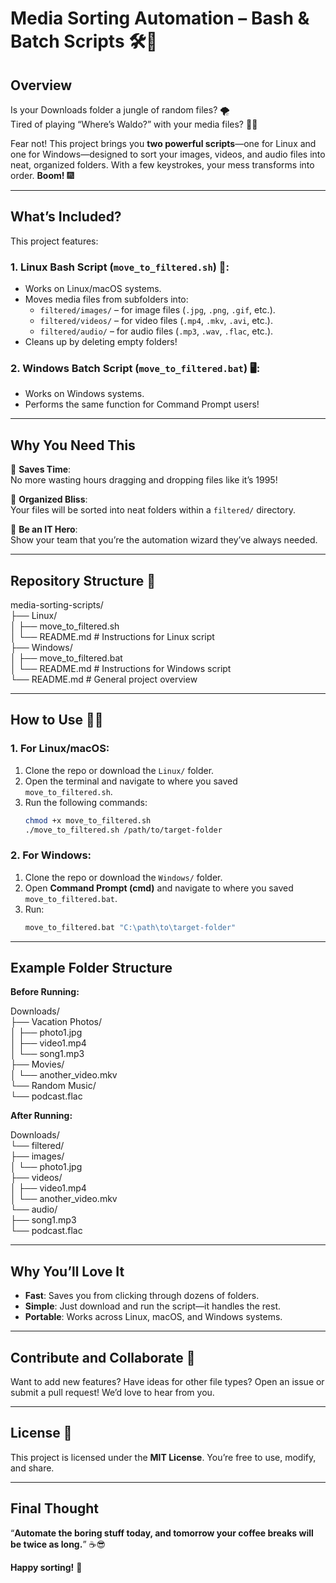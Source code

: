 # Media Sorting Automation – Bash & Batch Scripts 🛠️🎯

## Overview

Is your Downloads folder a jungle of random files? 🌪️  
Tired of playing “Where’s Waldo?” with your media files? 🕵️‍♂️  

Fear not! This project brings you **two powerful scripts**—one for Linux and one for Windows—designed to sort your images, videos, and audio files into neat, organized folders. With a few keystrokes, your mess transforms into order. **Boom!** 🎆

---

## What’s Included?  

This project features:  

### 1. Linux Bash Script (`move_to_filtered.sh`) 🐧:
- Works on Linux/macOS systems.
- Moves media files from subfolders into:
  - `filtered/images/` – for image files (`.jpg`, `.png`, `.gif`, etc.).
  - `filtered/videos/` – for video files (`.mp4`, `.mkv`, `.avi`, etc.).
  - `filtered/audio/` – for audio files (`.mp3`, `.wav`, `.flac`, etc.).
- Cleans up by deleting empty folders!

### 2. Windows Batch Script (`move_to_filtered.bat`) 🖥️:
- Works on Windows systems.
- Performs the same function for Command Prompt users!

---

## Why You Need This  

💾 **Saves Time**:  
No more wasting hours dragging and dropping files like it’s 1995!

🧹 **Organized Bliss**:  
Your files will be sorted into neat folders within a `filtered/` directory.

🎩 **Be an IT Hero**:  
Show your team that you’re the automation wizard they’ve always needed.

---

## Repository Structure 📁  

media-sorting-scripts/  
├── Linux/  
│   ├── move_to_filtered.sh  
│   └── README.md  # Instructions for Linux script  
├── Windows/  
│   ├── move_to_filtered.bat  
│   └── README.md  # Instructions for Windows script  
└── README.md  # General project overview  


---

## How to Use 🧑‍💻  

### 1. For Linux/macOS:
1. Clone the repo or download the `Linux/` folder.
2. Open the terminal and navigate to where you saved `move_to_filtered.sh`.
3. Run the following commands:
    ```bash
    chmod +x move_to_filtered.sh
    ./move_to_filtered.sh /path/to/target-folder
    ```

### 2. For Windows:
1. Clone the repo or download the `Windows/` folder.
2. Open **Command Prompt (cmd)** and navigate to where you saved `move_to_filtered.bat`.
3. Run:
    ```cmd
    move_to_filtered.bat "C:\path\to\target-folder"
    ```

---

## Example Folder Structure  

**Before Running:**  

Downloads/  
├── Vacation Photos/  
│   ├── photo1.jpg  
│   ├── video1.mp4  
│   └── song1.mp3  
├── Movies/  
│   └── another_video.mkv  
└── Random Music/  
    └── podcast.flac  

**After Running:**  

Downloads/  
└── filtered/  
    ├── images/  
    │   └── photo1.jpg  
    ├── videos/  
    │   ├── video1.mp4  
    │   └── another_video.mkv  
    └── audio/  
        ├── song1.mp3  
        └── podcast.flac  

---

## Why You’ll Love It  
- **Fast**: Saves you from clicking through dozens of folders.  
- **Simple**: Just download and run the script—it handles the rest.  
- **Portable**: Works across Linux, macOS, and Windows systems.  

---

## Contribute and Collaborate 🤝  

Want to add new features? Have ideas for other file types? Open an issue or submit a pull request! We’d love to hear from you.

---

## License 📄  

This project is licensed under the **MIT License**. You’re free to use, modify, and share.

---

## Final Thought  

“**Automate the boring stuff today, and tomorrow your coffee breaks will be twice as long.**” ☕😎  

**Happy sorting!** 🎉


